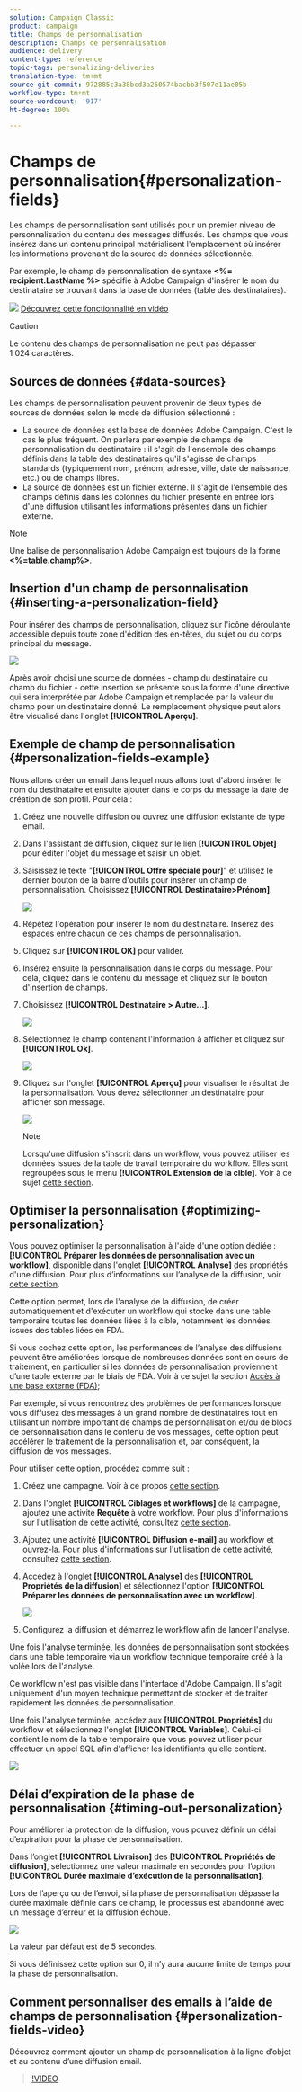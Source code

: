 ```yaml
---
solution: Campaign Classic
product: campaign
title: Champs de personnalisation
description: Champs de personnalisation
audience: delivery
content-type: reference
topic-tags: personalizing-deliveries
translation-type: tm+mt
source-git-commit: 972885c3a38bcd3a260574bacbb3f507e11ae05b
workflow-type: tm+mt
source-wordcount: '917'
ht-degree: 100%

---
```



# Champs de personnalisation{#personalization-fields}

Les champs de personnalisation sont utilisés pour un premier niveau de personnalisation du contenu des messages diffusés. Les champs que vous insérez dans un contenu principal matérialisent l&#39;emplacement où insérer les informations provenant de la source de données sélectionnée.

Par exemple, le champ de personnalisation de syntaxe **&lt;%= recipient.LastName %>** spécifie à Adobe Campaign d&#39;insérer le nom du destinataire se trouvant dans la base de données (table des destinataires).

![](assets/do-not-localize/how-to-video.png) [Découvrez cette fonctionnalité en vidéo](#personalization-fields-video)

>[!CAUTION]
>
>Le contenu des champs de personnalisation ne peut pas dépasser 1 024 caractères.

## Sources de données {#data-sources}

Les champs de personnalisation peuvent provenir de deux types de sources de données selon le mode de diffusion sélectionné :

* La source de données est la base de données Adobe Campaign. C&#39;est le cas le plus fréquent. On parlera par exemple de champs de personnalisation du destinataire : il s&#39;agit de l&#39;ensemble des champs définis dans la table des destinataires qu&#39;il s&#39;agisse de champs standards (typiquement nom, prénom, adresse, ville, date de naissance, etc.) ou de champs libres.
* La source de données est un fichier externe. Il s&#39;agit de l&#39;ensemble des champs définis dans les colonnes du fichier présenté en entrée lors d&#39;une diffusion utilisant les informations présentes dans un fichier externe.

>[!NOTE]
>
>Une balise de personnalisation Adobe Campaign est toujours de la forme **&lt;%=table.champ%>**.

## Insertion d&#39;un champ de personnalisation {#inserting-a-personalization-field}

Pour insérer des champs de personnalisation, cliquez sur l&#39;icône déroulante accessible depuis toute zone d&#39;édition des en-têtes, du sujet ou du corps principal du message.

![](assets/s_ncs_user_add_custom_field.png)

Après avoir choisi une source de données - champ du destinataire ou champ du fichier - cette insertion se présente sous la forme d&#39;une directive qui sera interprétée par Adobe Campaign et remplacée par la valeur du champ pour un destinataire donné. Le remplacement physique peut alors être visualisé dans l&#39;onglet **[!UICONTROL Aperçu]**.

## Exemple de champ de personnalisation {#personalization-fields-example}

Nous allons créer un email dans lequel nous allons tout d&#39;abord insérer le nom du destinataire et ensuite ajouter dans le corps du message la date de création de son profil. Pour cela :

1. Créez une nouvelle diffusion ou ouvrez une diffusion existante de type email.
1. Dans l&#39;assistant de diffusion, cliquez sur le lien **[!UICONTROL Objet]** pour éditer l&#39;objet du message et saisir un objet.
1. Saisissez le texte &quot;**[!UICONTROL Offre spéciale pour]**&quot; et utilisez le dernier bouton de la barre d&#39;outils pour insérer un champ de personnalisation. Choisissez **[!UICONTROL Destinataire>Prénom]**.

   ![](assets/s_ncs_user_insert_custom_field.png)

1. Répétez l&#39;opération pour insérer le nom du destinataire. Insérez des espaces entre chacun de ces champs de personnalisation.
1. Cliquez sur **[!UICONTROL OK]** pour valider.
1. Insérez ensuite la personnalisation dans le corps du message. Pour cela, cliquez dans le contenu du message et cliquez sur le bouton d&#39;insertion de champs.
1. Choisissez **[!UICONTROL Destinataire > Autre...]**.

   ![](assets/s_ncs_user_insert_custom_field_b.png)

1. Sélectionnez le champ contenant l&#39;information à afficher et cliquez sur **[!UICONTROL Ok]**.

   ![](assets/s_ncs_user_insert_custom_field_c.png)

1. Cliquez sur l&#39;onglet **[!UICONTROL Aperçu]** pour visualiser le résultat de la personnalisation. Vous devez sélectionner un destinataire pour afficher son message.

   ![](assets/s_ncs_user_insert_custom_field_d.png)

   >[!NOTE]
   >
   >Lorsqu&#39;une diffusion s&#39;inscrit dans un workflow, vous pouvez utiliser les données issues de la table de travail temporaire du workflow. Elles sont regroupées sous le menu **[!UICONTROL Extension de la cible]**. Voir à ce sujet [cette section](../../workflow/using/data-life-cycle.md#target-data).

## Optimiser la personnalisation {#optimizing-personalization}

Vous pouvez optimiser la personnalisation à l&#39;aide d&#39;une option dédiée : **[!UICONTROL Préparer les données de personnalisation avec un workflow]**, disponible dans l&#39;onglet **[!UICONTROL Analyse]** des propriétés d&#39;une diffusion. Pour plus d’informations sur l’analyse de la diffusion, voir [cette section](../../delivery/using/steps-validating-the-delivery.md#analyzing-the-delivery).

Cette option permet, lors de l&#39;analyse de la diffusion, de créer automatiquement et d&#39;exécuter un workflow qui stocke dans une table temporaire toutes les données liées à la cible, notamment les données issues des tables liées en FDA.

Si vous cochez cette option, les performances de l’analyse des diffusions peuvent être améliorées lorsque de nombreuses données sont en cours de traitement, en particulier si les données de personnalisation proviennent d’une table externe par le biais de FDA. Voir à ce sujet la section [Accès à une base externe (FDA)](../../installation/using/about-fda.md);

Par exemple, si vous rencontrez des problèmes de performances lorsque vous diffusez des messages à un grand nombre de destinataires tout en utilisant un nombre important de champs de personnalisation et/ou de blocs de personnalisation dans le contenu de vos messages, cette option peut accélérer le traitement de la personnalisation et, par conséquent, la diffusion de vos messages.

Pour utiliser cette option, procédez comme suit :

1. Créez une campagne. Voir à ce propos [cette section](../../campaign/using/setting-up-marketing-campaigns.md#creating-a-campaign).
1. Dans l&#39;onglet **[!UICONTROL Ciblages et workflows]** de la campagne, ajoutez une activité **Requête** à votre workflow. Pour plus d&#39;informations sur l&#39;utilisation de cette activité, consultez [cette section](../../workflow/using/query.md).
1. Ajoutez une activité **[!UICONTROL Diffusion e-mail]** au workflow et ouvrez-la. Pour plus d&#39;informations sur l&#39;utilisation de cette activité, consultez [cette section](../../workflow/using/delivery.md).
1. Accédez à l&#39;onglet **[!UICONTROL Analyse]** des **[!UICONTROL Propriétés de la diffusion]** et sélectionnez l&#39;option **[!UICONTROL Préparer les données de personnalisation avec un workflow]**.

   ![](assets/perso_optimization.png)

1. Configurez la diffusion et démarrez le workflow afin de lancer l&#39;analyse.

Une fois l&#39;analyse terminée, les données de personnalisation sont stockées dans une table temporaire via un workflow technique temporaire créé à la volée lors de l&#39;analyse.

Ce workflow n&#39;est pas visible dans l&#39;interface d&#39;Adobe Campaign. Il s&#39;agit uniquement d&#39;un moyen technique permettant de stocker et de traiter rapidement les données de personnalisation.

Une fois l&#39;analyse terminée, accédez aux **[!UICONTROL Propriétés]** du workflow et sélectionnez l&#39;onglet **[!UICONTROL Variables]**. Celui-ci contient le nom de la table temporaire que vous pouvez utiliser pour effectuer un appel SQL afin d&#39;afficher les identifiants qu&#39;elle contient.

![](assets/perso_optimization_temp_table.png)

## Délai d’expiration de la phase de personnalisation {#timing-out-personalization}

Pour améliorer la protection de la diffusion, vous pouvez définir un délai d’expiration pour la phase de personnalisation.

Dans l’onglet **[!UICONTROL Livraison]** des **[!UICONTROL Propriétés de diffusion]**, sélectionnez une valeur maximale en secondes pour l’option **[!UICONTROL Durée maximale d’exécution de la personnalisation]**.

Lors de l’aperçu ou de l’envoi, si la phase de personnalisation dépasse la durée maximale définie dans ce champ, le processus est abandonné avec un message d’erreur et la diffusion échoue.

![](assets/perso_time-out.png)

La valeur par défaut est de 5 secondes.

Si vous définissez cette option sur 0, il n’y aura aucune limite de temps pour la phase de personnalisation.

## Comment personnaliser des emails à l’aide de champs de personnalisation {#personalization-fields-video}

Découvrez comment ajouter un champ de personnalisation à la ligne d’objet et au contenu d’une diffusion email.

>[!VIDEO](https://video.tv.adobe.com/v/24925?quality=12)
